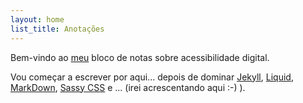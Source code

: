 ```yaml
---
layout: home
list_title: Anotações
---
```

Bem-vindo ao [meu](mailto:jorge.f@netcabo "tome nota que vai precisar de acrescerntar algo para me contactar") bloco de notas sobre acessibilidade digital.

Vou começar a escrever por aqui... depois de dominar [Jekyll](https://jekyllrb.com), [Liquid](https://jekyllrb.com/docs/liquid/), [MarkDown](https://www.markdownguide.org/tools/jekyll/), [Sassy CSS](https://medium.com/@jgoz/sassy-css-scss-quick-guide-b38f51c6868a) e ... (irei acrescentando aqui :-) ).
